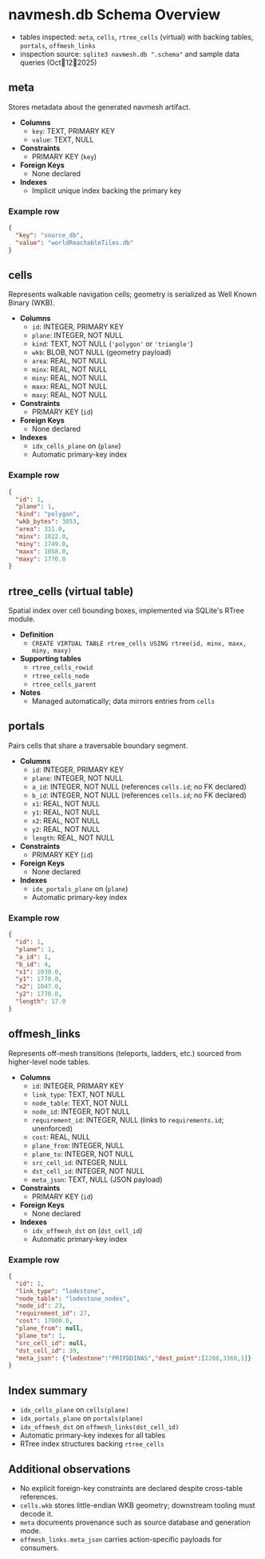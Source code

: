 # navmesh.db Schema Overview

- tables inspected: `meta`, `cells`, `rtree_cells` (virtual) with backing tables, `portals`, `offmesh_links`
- inspection source: `sqlite3 navmesh.db ".schema"` and sample data queries (Oct122025)

## meta

Stores metadata about the generated navmesh artifact.

- **Columns**
  - `key`: TEXT, PRIMARY KEY
  - `value`: TEXT, NULL
- **Constraints**
  - PRIMARY KEY (`key`)
- **Foreign Keys**
  - None declared
- **Indexes**
  - Implicit unique index backing the primary key

### Example row

```json
{
  "key": "source_db",
  "value": "worldReachableTiles.db"
}
```

## cells

Represents walkable navigation cells; geometry is serialized as Well Known Binary (WKB).

- **Columns**
  - `id`: INTEGER, PRIMARY KEY
  - `plane`: INTEGER, NOT NULL
  - `kind`: TEXT, NOT NULL (`'polygon'` or `'triangle'`)
  - `wkb`: BLOB, NOT NULL (geometry payload)
  - `area`: REAL, NOT NULL
  - `minx`: REAL, NOT NULL
  - `miny`: REAL, NOT NULL
  - `maxx`: REAL, NOT NULL
  - `maxy`: REAL, NOT NULL
- **Constraints**
  - PRIMARY KEY (`id`)
- **Foreign Keys**
  - None declared
- **Indexes**
  - `idx_cells_plane` on (`plane`)
  - Automatic primary-key index

### Example row

```json
{
  "id": 1,
  "plane": 1,
  "kind": "polygon",
  "wkb_bytes": 3853,
  "area": 311.0,
  "minx": 1022.0,
  "miny": 1749.0,
  "maxx": 1058.0,
  "maxy": 1770.0
}
```

## rtree_cells (virtual table)

Spatial index over cell bounding boxes, implemented via SQLite's RTree module.

- **Definition**
  - `CREATE VIRTUAL TABLE rtree_cells USING rtree(id, minx, maxx, miny, maxy)`
- **Supporting tables**
  - `rtree_cells_rowid`
  - `rtree_cells_node`
  - `rtree_cells_parent`
- **Notes**
  - Managed automatically; data mirrors entries from `cells`

## portals

Pairs cells that share a traversable boundary segment.

- **Columns**
  - `id`: INTEGER, PRIMARY KEY
  - `plane`: INTEGER, NOT NULL
  - `a_id`: INTEGER, NOT NULL (references `cells.id`; no FK declared)
  - `b_id`: INTEGER, NOT NULL (references `cells.id`; no FK declared)
  - `x1`: REAL, NOT NULL
  - `y1`: REAL, NOT NULL
  - `x2`: REAL, NOT NULL
  - `y2`: REAL, NOT NULL
  - `length`: REAL, NOT NULL
- **Constraints**
  - PRIMARY KEY (`id`)
- **Foreign Keys**
  - None declared
- **Indexes**
  - `idx_portals_plane` on (`plane`)
  - Automatic primary-key index

### Example row

```json
{
  "id": 1,
  "plane": 1,
  "a_id": 1,
  "b_id": 4,
  "x1": 1030.0,
  "y1": 1770.0,
  "x2": 1047.0,
  "y2": 1770.0,
  "length": 17.0
}
```

## offmesh_links

Represents off-mesh transitions (teleports, ladders, etc.) sourced from higher-level node tables.

- **Columns**
  - `id`: INTEGER, PRIMARY KEY
  - `link_type`: TEXT, NOT NULL
  - `node_table`: TEXT, NOT NULL
  - `node_id`: INTEGER, NOT NULL
  - `requirement_id`: INTEGER, NULL (links to `requirements.id`; unenforced)
  - `cost`: REAL, NULL
  - `plane_from`: INTEGER, NULL
  - `plane_to`: INTEGER, NOT NULL
  - `src_cell_id`: INTEGER, NULL
  - `dst_cell_id`: INTEGER, NOT NULL
  - `meta_json`: TEXT, NULL (JSON payload)
- **Constraints**
  - PRIMARY KEY (`id`)
- **Foreign Keys**
  - None declared
- **Indexes**
  - `idx_offmesh_dst` on (`dst_cell_id`)
  - Automatic primary-key index

### Example row

```json
{
  "id": 1,
  "link_type": "lodestone",
  "node_table": "lodestone_nodes",
  "node_id": 23,
  "requirement_id": 27,
  "cost": 17000.0,
  "plane_from": null,
  "plane_to": 1,
  "src_cell_id": null,
  "dst_cell_id": 39,
  "meta_json": {"lodestone":"PRIFDDINAS","dest_point":[2208,3360,1]}
}
```

## Index summary

- `idx_cells_plane` on `cells(plane)`
- `idx_portals_plane` on `portals(plane)`
- `idx_offmesh_dst` on `offmesh_links(dst_cell_id)`
- Automatic primary-key indexes for all tables
- RTree index structures backing `rtree_cells`

## Additional observations

- No explicit foreign-key constraints are declared despite cross-table references.
- `cells.wkb` stores little-endian WKB geometry; downstream tooling must decode it.
- `meta` documents provenance such as source database and generation mode.
- `offmesh_links.meta_json` carries action-specific payloads for consumers.
